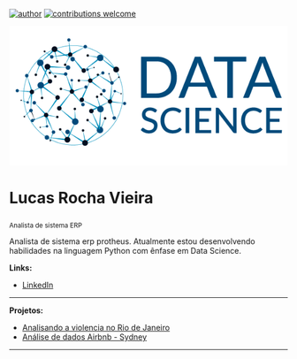 [![author](https://img.shields.io/badge/author-lucas-red.svg)](https://www.linkedin.com/in/lucas-rocha-1904a3172/) [![contributions welcome](https://img.shields.io/badge/contributions-welcome-brightgreen.svg?style=flat)](https://github.com/lucas-source)

<p align="center">
  <img src="at.png" >
</p>
  
# Lucas Rocha Vieira
<sub>Analista de sistema ERP</sub>

Analista de sistema erp protheus. Atualmente estou desenvolvendo habilidades na linguagem Python com ênfase em Data Science.

**Links:**
* [LinkedIn](https://www.linkedin.com/in/lucas-rocha-1904a3172/)

---

**Projetos:**
* [Analisando a violencia no Rio de Janeiro](https://github.com/lucas-source/data-science/blob/main/RJ.ipynb)
* [Análise de dados Airbnb - Sydney](https://github.com/lucas-source/data-science/blob/main/Analisando_os_Dados_do_Airbnb.ipynb)


---
